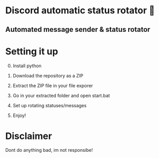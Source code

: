 # Discord automatic status rotator 🤖   
 
## Automated message sender & status rotator   
 
# Setting it up   

0. Install python
1. Download the repository as a ZIP     
2. Extract the ZIP file in your file exporer  
3. Go in your extracted folder and open start.bat  
4. Set up rotating statuses/messages    
   
5. Enjoy!  

# Disclaimer  
    
Dont do anything bad, im not responsibe!  